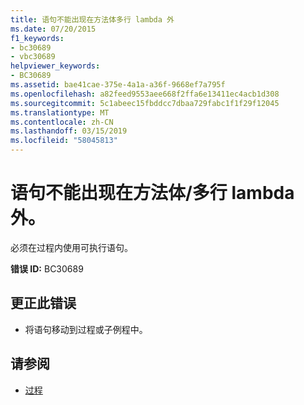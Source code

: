 ```yaml
---
title: 语句不能出现在方法体多行 lambda 外
ms.date: 07/20/2015
f1_keywords:
- bc30689
- vbc30689
helpviewer_keywords:
- BC30689
ms.assetid: bae41cae-375e-4a1a-a36f-9668ef7a795f
ms.openlocfilehash: a82feed9553aee668f2ffa6e13411ec4acb1d308
ms.sourcegitcommit: 5c1abeec15fbddcc7dbaa729fabc1f1f29f12045
ms.translationtype: MT
ms.contentlocale: zh-CN
ms.lasthandoff: 03/15/2019
ms.locfileid: "58045813"
---
```

# <a name="statement-cannot-appear-outside-of-a-method-bodymultiline-lambda"></a>语句不能出现在方法体/多行 lambda 外。
必须在过程内使用可执行语句。  
  
 **错误 ID:** BC30689  
  
## <a name="to-correct-this-error"></a>更正此错误  
  
-   将语句移动到过程或子例程中。  
  
## <a name="see-also"></a>请参阅

- [过程](../../visual-basic/programming-guide/language-features/procedures/index.md)
